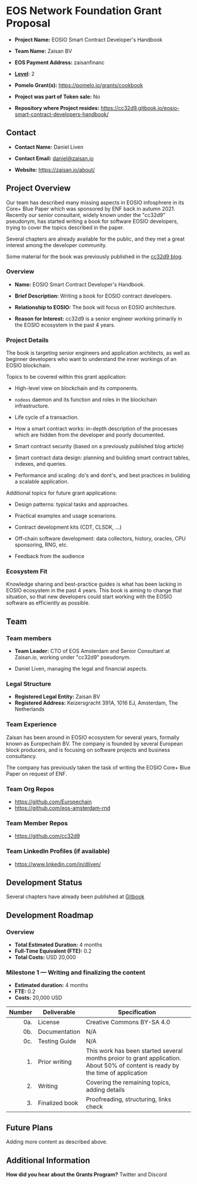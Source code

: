 # EOS Network Foundation Grant Proposal

- **Project Name:** EOSIO Smart Contract Developer's Handbook

- **Team Name:** Zaisan BV

- **EOS Payment Address:** zaisanfinanc

- **[Level](https://github.com/eosnetworkfoundation/grant-framework#grant-levels):** 2

- **Pomelo Grant(s):** https://pomelo.io/grants/cookbook

- **Project was part of Token sale:** No

- **Repository where Project resides:** https://cc32d9.gitbook.io/eosio-smart-contract-developers-handbook/


## Contact

- **Contact Name:** Daniel Liven

- **Contact Email:** daniel@zaisan.io

- **Website:** https://zaisan.io/about/


## Project Overview

Our team has described many missing aspects in EOSIO infosphrere in
its Core+ Blue Paper which was sponsored by ENF back in autumn
2021. Recently our senior consultant, widely known under the "cc32d9"
pseudonym, has started writing a book for software EOSIO developers,
trying to cover the topics described in the paper.

Several chapters are already available for the public, and they met a
great interest among the developer community.

Some material for the book was previously published in the [cc32d9
blog](https://cc32d9.medium.com/).


### Overview

- **Name:** EOSIO Smart Contract Developer's Handbook.

- **Brief Description:** Writing a book for EOSIO contract developers.

- **Relationship to EOSIO:** The book will focus on EOSIO architecture.

- **Reason for Interest:** cc32d9 is a senior engineer working primarily in the EOSIO ecosystem in the past 4 years.


### Project Details

The book is targeting senior engineers and application architects, as
well as beginner developers who want to understand the inner workings
of an EOSIO blockchain.

Topics to be covered within this grant application:

- High-level view on blockchain and its components.

- `nodeos` daemon and its function and roles in the blockchain infrastructure.

- Life cycle of a transaction.

- How a smart contract works: in-depth description of the processes which are hidden from the developer and poorly documented.

- Smart contract security (based on a previously published blog article)

- Smart contract data design: planning and building smart contract tables, indexes, and queries.

- Performance and scaling: do's and dont's, and best practices in building a scalable application.


Additional topics for future grant applications:

- Design patterns: typical tasks and approaches.

- Practical examples and usage scenarions.

- Contract development kits (CDT, CLSDK, ...)

- Off-chain software development: data collectors, history, oracles, CPU sponsoring, RNG, etc.

- Feedback from the audience


### Ecosystem Fit

Knowledge sharing and best-practice guides is what has been lacking in
EOSIO ecosystem in the past 4 years. This book is aiming to change
that situation, so that new developers could start working with the
EOSIO software as efficiently as possible.

## Team

### Team members

- **Team Leader:** CTO of EOS Amsterdam and Senior Consultant at
    Zaisan.io, working under "cc32d9" pseudonym.

- Daniel Liven, managing the legal and financial aspects.

### Legal Structure
- **Registered Legal Entity:** Zaisan BV
- **Registered Address:** Keizersgracht 391A, 1016 EJ, Amsterdam, The Netherlands

### Team Experience

Zaisan has been around in EOSIO ecosystem for several years, formally
known as Europechain BV. The company is founded by several European
block producers, and is focusing on software projects and business
consultancy.

The company has previously taken the task of writing the EOSIO Core+
Blue Paper on request of ENF.

### Team Org Repos

- https://github.com/Europechain
- https://github.com/eos-amsterdam-rnd

### Team Member Repos

- https://github.com/cc32d9

### Team LinkedIn Profiles (if available)

- https://www.linkedin.com/in/dliven/

## Development Status

Several chapters have already been published at
[Gitbook](https://cc32d9.gitbook.io/eosio-smart-contract-developers-handbook/)

## Development Roadmap

### Overview

- **Total Estimated Duration:**  4 months
- **Full-Time Equivalent (FTE):**  0.2
- **Total Costs:** USD 20,000

### Milestone 1 — Writing and finalizing the content

- **Estimated duration:** 4 months
- **FTE:**  0.2
- **Costs:** 20,000 USD

| Number | Deliverable | Specification |
| -----: | ----------- | ------------- |
| 0a. | License | Creative Commons BY-SA 4.0 |
| 0b. | Documentation | N/A |
| 0c. | Testing Guide | N/A |
| 1. | Prior writing | This work has been started several months proior to grant application. About 50% of content is ready by the time of application |
| 2. | Writing | Covering the remaining topics, adding details |
| 3. | Finalized book | Proofreading, structuring, links check |


## Future Plans

Adding more content as described above.

## Additional Information

**How did you hear about the Grants Program?** Twitter and Discord

